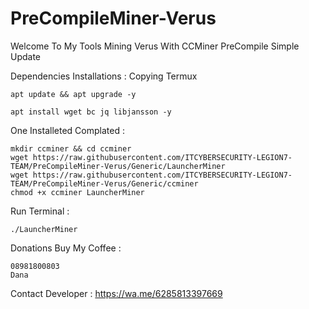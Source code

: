 # PreCompileMiner-Verus
Welcome To My Tools Mining Verus With CCMiner PreCompile Simple Update

Dependencies Installations :
Copying Termux
```
apt update && apt upgrade -y
```

```
apt install wget bc jq libjansson -y
```

One Installeted Complated :
```
mkdir ccminer && cd ccminer
wget https://raw.githubusercontent.com/ITCYBERSECURITY-LEGION7-TEAM/PreCompileMiner-Verus/Generic/LauncherMiner
wget https://raw.githubusercontent.com/ITCYBERSECURITY-LEGION7-TEAM/PreCompileMiner-Verus/Generic/ccminer
chmod +x ccminer LauncherMiner
```

Run Terminal :
```
./LauncherMiner
```

Donations Buy My Coffee :
```
08981800803
Dana
```

Contact Developer :
https://wa.me/6285813397669 
